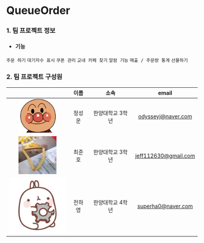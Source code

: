 # QueueOrder

### 1. 팀 프로젝트 정보
 * <h4> 기능</h4>
 `주문 하기`
 `대기자수 표시`
 `쿠폰 관리`
 `교내 카페 찾기`
 `알람 기능`
 `매출 / 주문량 통계`
 `선물하기`

<p>
<p>

### 2. 팀 프로젝트 구성원
<!--

![alter character](./.Image/Hobbangman.jpg)
**정성운**:
> 한양대학교 3학년 학생입니다.
> email : odysseyj@naver.com

<img src = "./.Image/CJH_image.jpeg" height="100px" width = "100px" alt = "alt character"></img>

**최준호**:
> 한양대학교 3학년 학생입니다.

> email : jeff112630@gmail.com
-->

|  | 이름 | 소속 | email |
| :----------: | :---------: | :----------: | :----------: |
| <img src = "./.Image/Hobbangman.jpg" height="90px" width = "100px" alt = "alt character"></img> | 정성운 | 한양대학교 3학년 | odysseyj@naver.com |
| <img src = "./.Image/CJH_image.jpeg" height="100px" width = "100px" alt = "alt character"></img> | 최준호 | 한양대학교 3학년 | jeff112630@gmail.com |
| <img src = "./.Image/017.png" alt="alt character"></img> | 전하영 | 한양대학교 4학년 | superha0@naver.com |

